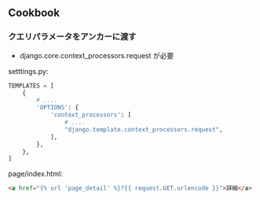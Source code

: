 ## Cookbook

### クエリパラメータをアンカーに渡す

- django.core.context_processors.request が必要

setttings.py:

~~~py
TEMPLATES = [
    {   
        # ....
        'OPTIONS': {
            'context_processors': [
                # ....
                "django.template.context_processors.request",
            ],  
        },  
    },  
]

~~~

page/index.html:

~~~html
<a href="{% url 'page_detail' %}?{{ request.GET.urlencode }}">詳細</a>
~~~
